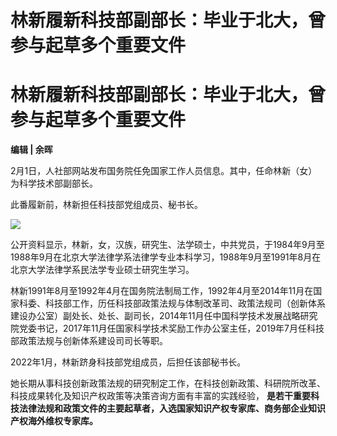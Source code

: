 # 林新履新科技部副部长：毕业于北大，曾参与起草多个重要文件

# 林新履新科技部副部长：毕业于北大，曾参与起草多个重要文件

**编辑 | 余晖**

2月1日，人社部网站发布国务院任免国家工作人员信息。其中，任命林新（女）为科学技术部副部长。

此番履新前，林新担任科技部党组成员、秘书长。

![](https://inews.gtimg.com/news_bt/OZPEHEXcYk_zPduUvGiktKMHVkMByfIcTpFAl139AmxHIAA/1000)

公开资料显示，林新，女，汉族，研究生、法学硕士，中共党员，于1984年9月至1988年9月在北京大学法律学系法律学专业本科学习，1988年9月至1991年8月在北京大学法律学系民法学专业硕士研究生学习。

林新1991年8月至1992年4月在国务院法制局工作，1992年4月至2014年11月在国家科委、科技部工作，历任科技部政策法规与体制改革司、政策法规司（创新体系建设办公室）副处长、处长、副司长，2014年11月任中国科学技术发展战略研究院党委书记，2017年11月任国家科学技术奖励工作办公室主任，2019年7月任科技部政策法规与创新体系建设司司长等职。

2022年1月，林新跻身科技部党组成员，后担任该部秘书长。

她长期从事科技创新政策法规的研究制定工作，在科技创新政策、科研院所改革、科技成果转化及知识产权政策等决策咨询方面有丰富的实践经验，
**是若干重要科技法律法规和政策文件的主要起草者，入选国家知识产权专家库、商务部企业知识产权海外维权专家库。**

